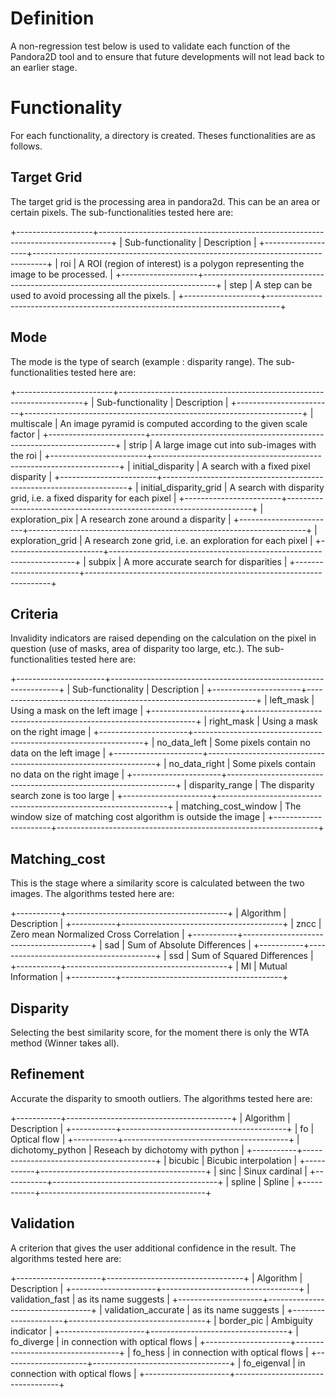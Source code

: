 # Definition

A non-regression test below is used to validate each function of the Pandora2D tool and to ensure that future developments will not lead back to an earlier stage.

# Functionality
For each functionality, a directory is created. Theses functionalities are as follows.

## Target Grid
The target grid is the processing area in pandora2d. This can be an area or certain pixels. The sub-functionalities tested here are:

+-------------------+---------------------------------------------------------------------------------+
| Sub-functionality | Description                                                                     |
+-------------------+---------------------------------------------------------------------------------+
| roi               | A ROI (region of interest) is a polygon representing the image to be processed. |
+-------------------+---------------------------------------------------------------------------------+
| step              | A step can be used to avoid processing all the pixels.                          |
+-------------------+---------------------------------------------------------------------------------+

## Mode
The mode is the type of search (example : disparity range). The sub-functionalities tested here are:

+------------------------+---------------------------------------------------------------------+
| Sub-functionality      | Description                                                         |
+------------------------+---------------------------------------------------------------------+
| multiscale             | An image pyramid is computed according to the given scale factor    |
+------------------------+---------------------------------------------------------------------+
| strip                  | A large image cut into sub-images with the roi                      |
+------------------------+---------------------------------------------------------------------+
| initial_disparity      | A search with a fixed pixel disparity                               |
+------------------------+---------------------------------------------------------------------+
| initial_disparity_grid | A search with disparity grid, i.e. a fixed disparity for each pixel |
+------------------------+---------------------------------------------------------------------+
| exploration_pix        | A research zone around a disparity                                  |
+------------------------+---------------------------------------------------------------------+
| exploration_grid       | A research zone grid, i.e. an exploration for each pixel            |
+------------------------+---------------------------------------------------------------------+
| subpix                 | A more accurate search for disparities                              |
+------------------------+---------------------------------------------------------------------+

## Criteria
Invalidity indicators are raised depending on the calculation on the pixel in question (use of masks, area of disparity too large, etc.). The sub-functionalities tested here are:

+----------------------+-----------------------------------------------------------------+
| Sub-functionality    | Description                                                     |
+----------------------+-----------------------------------------------------------------+
| left_mask            | Using a mask on the left image                                  |
+----------------------+-----------------------------------------------------------------+
| right_mask           | Using a mask on the right image                                 |
+----------------------+-----------------------------------------------------------------+
| no_data_left         | Some pixels contain no data on the left image                   |
+----------------------+-----------------------------------------------------------------+
| no_data_right        | Some pixels contain no data on the right image                  |
+----------------------+-----------------------------------------------------------------+
| disparity_range      | The disparity search zone is too large                          |
+----------------------+-----------------------------------------------------------------+
| matching_cost_window | The window size of matching cost algorithm is outside the image |
+----------------------+-----------------------------------------------------------------+

## Matching_cost
This is the stage where a similarity score is calculated between the two images. The algorithms tested here are:

+-----------+----------------------------------------+
| Algorithm | Description                            |
+-----------+----------------------------------------+
| zncc      | Zero mean Normalized Cross Correlation |
+-----------+----------------------------------------+
| sad       | Sum of Absolute Differences            |
+-----------+----------------------------------------+
| ssd       | Sum of Squared Differences             |
+-----------+----------------------------------------+
| MI        | Mutual Information                     |
+-----------+----------------------------------------+

## Disparity
Selecting the best similarity score, for the moment there is only the WTA method (Winner takes all).

## Refinement
Accurate the disparity to smooth outliers. The algorithms tested here are:

+-----------+-----------------------------------------+
| Algorithm | Description                             |
+-----------+-----------------------------------------+
| fo        | Optical flow                            |
+-----------+-----------------------------------------+
| dichotomy_python | Reseach by dichotomy with python |
+-----------+-----------------------------------------+
| bicubic   | Bicubic interpolation                   |
+-----------+-----------------------------------------+
| sinc      | Sinux cardinal                          |
+-----------+-----------------------------------------+
| spline    | Spline                                  |
+-----------+-----------------------------------------+

## Validation
A criterion that gives the user additional confidence in the result. The algorithms tested here are:

+---------------------+----------------------------------+
| Algorithm           | Description                      |
+---------------------+----------------------------------+
| validation_fast     | as its name suggests             |
+---------------------+----------------------------------+
| validation_accurate | as its name suggests             |
+---------------------+----------------------------------+
| border_pic          | Ambiguity indicator              |
+---------------------+----------------------------------+
| fo_diverge          | in connection with optical flows |
+---------------------+----------------------------------+
| fo_hess             | in connection with optical flows |
+---------------------+----------------------------------+
| fo_eigenval         | in connection with optical flows |
+---------------------+----------------------------------+